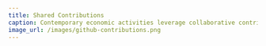 ```yaml
---
title: Shared Contributions
caption: Contemporary economic activities leverage collaborative contributions in big and long-term projects, so the comparative performance of participating members has less importance than their complementary contributions.
image_url: /images/github-contributions.png
---
```

